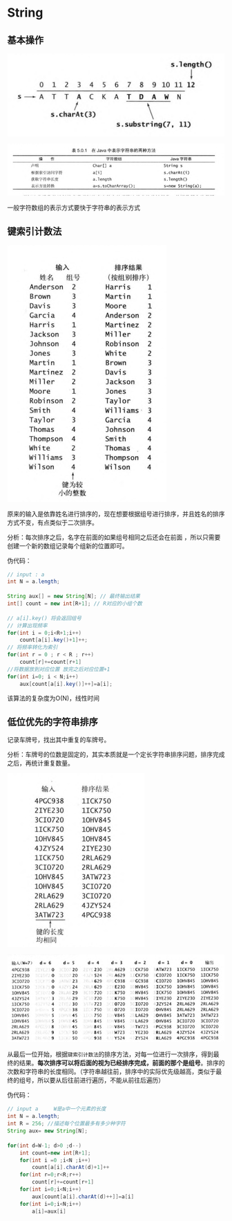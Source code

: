 # String

## 基本操作

![image-20221013142300245](md_img/String--算法书笔记/image-20221013142300245.png)

![image-20221013142456975](md_img/String--算法书笔记/image-20221013142456975.png)

一般字符数组的表示方式要快于字符串的表示方式

## 键索引计数法

![image-20221013152720597](md_img/String--算法书笔记/image-20221013152720597.png)

原来的输入是依靠姓名进行排序的，现在想要根据组号进行排序，并且姓名的排序方式不变，有点类似于二次排序。

分析：每次排序之后，名字在前面的如果组号相同之后还会在前面 ，所以只需要创建一个新的数组记录每个组新的位置即可。

伪代码：

```java
// input : a 
int N = a.length;

String aux[] = new String[N]; // 最终输出结果
int[] count = new int[R+1]; // R对应的小组个数 

// a[i].key() 将会返回组号
// 计算出现频率
for(int i = 0;i<R+1;i++)
    count[a[i].key()+1]++;
// 将频率转化为索引
for(int r = 0 ; r < R ; r++)
    count[r]+=count[r+1]
//将数据放到对应位置 放完之后对应位置+1
for(int i=0; i < N;i++)
    aux[count[a[i].key()]++]=a[i];
```

该算法的复杂度为O(N)，线性时间

## 低位优先的字符串排序

记录车牌号，找出其中重复的车牌号。

分析：车牌号的位数是固定的，其实本质就是一个定长字符串排序问题，排序完成之后，再统计重复数量。

![image-20221013154100751](md_img/String--算法书笔记/image-20221013154100751.png)

![image-20221013154111412](md_img/String--算法书笔记/image-20221013154111412.png)

从最后一位开始，根据`键索引计数法`的排序方法，对每一位进行一次排序，得到最终的结果。**每次排序可以将后面的视为已经排序完成，前面的那个是组号**。排序的次数和字符串的长度相同。（字符串越往前，排序中的实际优先级越高，类似于最终的组号，所以要从后往前进行遍历，不能从前往后遍历）

伪代码：

```java
// input a     W是a中一个元素的长度
int N = a.length;
int R = 256; //描述每个位置最多有多少种字符
String aux= new String[N];

for(int d=W-1; d>0 ;d--)
    int count=new int[R+1];
	for(int i =0 ;i<N ;i++)
        count[a[i].charAt(d)+1]++
	for(int r=0;r<R;r++)
        count[r]+=count[r+1]
	for(int i=0;i<N;i++)
        aux[count[a[i].charAt(d)++]]=a[i]
	for(int i=0;i<N;i++)
        a[i]=aux[i]
```

